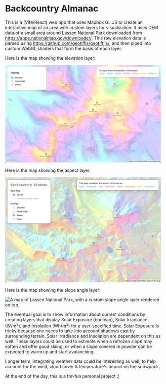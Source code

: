 # Backcountry Almanac

This is a (Vite/React) web app that uses Mapbox GL JS to create an interactive map of an area with custom layers for visualization. It uses DEM data of a small area around Lassen National Park downloaded from https://apps.nationalmap.gov/downloader/. This raw elevation data is parsed using https://github.com/geotiffjs/geotiff.js/, and then piped into custom WebGL shaders that form the basis of each layer.

Here is the map showing the elevation layer:

![A map of Lassen National Park, with a custom elevation layer rendered on top.](./img/elevation-screenshot.png)

Here is the map showing the aspect layer:

![A map of Lassen National Park, with a custom aspect layer rendered on top.](./img/aspect-screenshot.png)

Here is the map showing the slope angle layer:

![A map of Lassen National Park, with a custom slope angle layer rendered on top.](./img/slopeangle-screenshot.png)

The eventual goal is to show information about current conditions by creating layers that display Solar Exposure (boolean), Solar Irradiance (W/m<sup>2</sup>), and Insolation (Wh/m<sup>2</sup>) for a user-specified time. Solar Exposure is tricky because one needs to take into account shadows cast by surrounding terrain. Solar Irradiance and Insolation are dependent on this as well. These layers could be used to estimate when a refrozen slope may soften and offer good skiing, or when a slope covered in powder can be expected to warm up and start avalanching.

Longer term, integrating weather data could be interesting as well, to help account for the wind, cloud cover & temperature's impact on the snowpack.

At the end of the day, this is a for-fun personal project :)